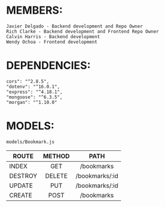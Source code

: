 # MEMBERS:
    Javier Delgado - Backend development and Repo Owner
    Rich Clarke - Backend development and Frontend Repo Owner
    Calvin Harris - Backend development
    Wendy Ochoa - Frontend development

# DEPENDENCIES:
    cors": "^2.8.5",
    "dotenv": "^16.0.1",
    "express": "^4.18.1",
    "mongoose": "^6.3.5",
    "morgan": "^1.10.0"


# MODELS:
    models/Bookmark.js

| ROUTE    |     METHOD     | PATH      |
|----------|:--------------:|:----------:|
| INDEX    |  GET           | /bookmarks |
| DESTROY  |  DELETE        | /bookmarks/:id |
| UPDATE   |  PUT           | /bookmarks/:id |
| CREATE   |  POST          | /bookmarks |